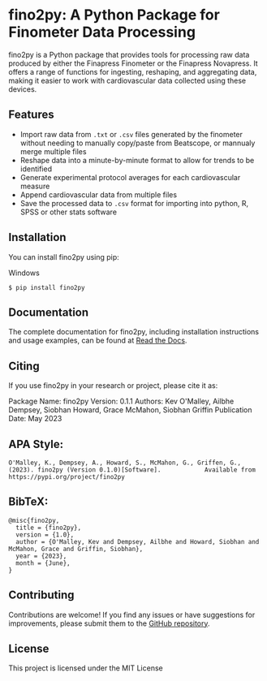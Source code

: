 fino2py: A Python Package for Finometer Data Processing
================================================

fino2py is a Python package that provides tools for processing raw data produced by either the Finapress Finometer or the Finapress Novapress. It offers a range of functions for ingesting, reshaping, and aggregating data, making it easier to work with cardiovascular data collected using these devices.

Features
--------
- Import raw data from `.txt` or `.csv` files generated by the finometer without needing to manually copy/paste from Beatscope, or mannualy merge multiple files
- Reshape  data into a minute-by-minute format to allow for trends to be identified
- Generate experimental protocol averages for each cardiovascular measure
- Append cardiovascular data from multiple files
- Save the processed data to `.csv` format for importing into python, R, SPSS or other stats software

Installation
------------
You can install fino2py using pip:

Windows

```
$ pip install fino2py
```


Documentation
-------------
The complete documentation for fino2py, including installation instructions and usage examples, can be found at [Read the Docs](https://fino2py.readthedocs.io/en/latest/).

Citing
------
If you use fino2py in your research or project, please cite it as:

Package Name: fino2py
Version: 0.1.1
Authors: Kev O'Malley, Ailbhe Dempsey, Siobhan Howard, Grace McMahon, Siobhan Griffin
Publication Date: May 2023

APA Style:
------------
```
O'Malley, K., Dempsey, A., Howard, S., McMahon, G., Griffen, G., (2023). fino2py (Version 0.1.0)[Software].            Available from https://pypi.org/project/fino2py
```

BibTeX:
------------
```
@misc{fino2py,
  title = {fino2py},
  version = {1.0},
  author = {O'Malley, Kev and Dempsey, Ailbhe and Howard, Siobhan and McMahon, Grace and Griffin, Siobhan},
  year = {2023},
  month = {June},
}
```

Contributing
------------
Contributions are welcome! If you find any issues or have suggestions for improvements, please submit them to the [GitHub repository](https://github.com/spider-z3r0/fino2py).


License
-------
This project is licensed under the MIT License


